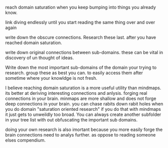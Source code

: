 reach domain saturation when you keep bumping into things you already know.

link diving endlessly until you start reading the same thing over and over again

write down the obscure connections. Research these last. after you have reached domain saturation.

write down original connections between sub-domains. these can be vital in discovery of un thought of ideas.

Write down the most important sub-domains of the domain your trying to research. group these as best you can. to easily access them after sometime where your knowldge is not fresh.

I believe reaching domain saturation is a more useful utility than mindmaps. its better at deriving interesting connections and anlysis. forging real connections in your brain. minmaps are more shallow and does not forge deep connections in your brain. you can chase rabits down rabit holes when you do domain "saturation oriented research" if you do that with mindmaps it just gets to unweildly too broad. You can always create another subfolder in your tree list with out obfuscating the important sub domains.

doing your own research is also imortant because you more easily forge the brain connections need to analys further. as oppose to reading someone elses compendium.
